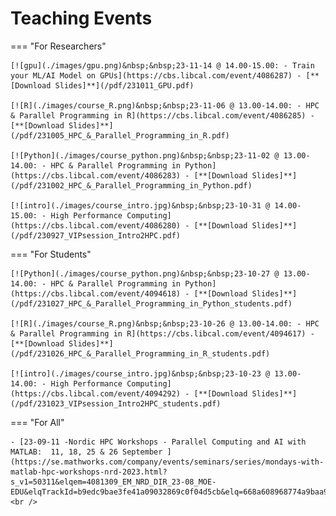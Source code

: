 # Teaching Events

=== "For Researchers"
    <br />

    [![gpu](./images/gpu.png)&nbsp;&nbsp;23-11-14 @ 14.00-15.00: - Train your ML/AI Model on GPUs](https://cbs.libcal.com/event/4086287) - [**[Download Slides]**](/pdf/231011_GPU.pdf)

    [![R](./images/course_R.png)&nbsp;&nbsp;23-11-06 @ 13.00-14.00: - HPC & Parallel Programming in R](https://cbs.libcal.com/event/4086285) - [**[Download Slides]**](/pdf/231005_HPC_&_Parallel_Programming_in_R.pdf)

    [![Python](./images/course_python.png)&nbsp;&nbsp;23-11-02 @ 13.00-14.00: - HPC & Parallel Programming in Python](https://cbs.libcal.com/event/4086283) - [**[Download Slides]**](/pdf/231002_HPC_&_Parallel_Programming_in_Python.pdf)

    [![intro](./images/course_intro.jpg)&nbsp;&nbsp;23-10-31 @ 14.00-15.00: - High Performance Computing](https://cbs.libcal.com/event/4086280) - [**[Download Slides]**](/pdf/230927_VIPsession_Intro2HPC.pdf)

=== "For Students"
    <br />

    [![Python](./images/course_python.png)&nbsp;&nbsp;23-10-27 @ 13.00-14.00: - HPC & Parallel Programming in Python](https://cbs.libcal.com/event/4094618) - [**[Download Slides]**](/pdf/231027_HPC_&_Parallel_Programming_in_Python_students.pdf)

    [![R](./images/course_R.png)&nbsp;&nbsp;23-10-26 @ 13.00-14.00: - HPC & Parallel Programming in R](https://cbs.libcal.com/event/4094617) - [**[Download Slides]**](/pdf/231026_HPC_&_Parallel_Programming_in_R_students.pdf)

    [![intro](./images/course_intro.jpg)&nbsp;&nbsp;23-10-23 @ 13.00-14.00: - High Performance Computing](https://cbs.libcal.com/event/4094292) - [**[Download Slides]**](/pdf/231023_VIPsession_Intro2HPC_students.pdf)
=== "For All"
    <br />

    - [23-09-11 -Nordic HPC Workshops - Parallel Computing and AI with MATLAB:  11, 18, 25 & 26 September ](https://se.mathworks.com/company/events/seminars/series/mondays-with-matlab-hpc-workshops-nrd-2023.html?s_v1=50311&elqem=4081309_EM_NRD_DIR_23-08_MOE-EDU&elqTrackId=b9edc9bae3fe41a09032869c0f04d5cb&elq=668a608968774a9baa9578c370f73b6f&elqaid=50311&elqat=1&elqCampaignId=18845)
    <br />

    
